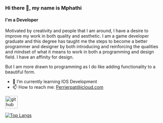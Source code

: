 ### Hi there 👋, my name is Mphathi
#### I'm  a Developer

Motivated by creativity and people that I am around, I have a desire to improve my work in both quality and aesthetic. I am a game developer graduate and this degree has taught me the steps to become a better programmer and designer by both introducing and reinforcing the qualities and mindset of what it means to work in both a programming and design field. I have an affinity for design.

 But I am more drawn to programming as I do like adding functionality to a beautiful form.

- 🌱 I’m currently learning IOS Development
- 📫 How to reach me: Perrierpat@icloud.com 


[<img src='https://cdn.jsdelivr.net/npm/simple-icons@3.0.1/icons/github.svg' alt='github' height='40'>](https://github.com/https://github.com/perayepat)  

[![Top Langs](https://github-readme-stats.vercel.app/api/top-langs/?username=https://github.com/perayepat)](https://github.com/anuraghazra/github-readme-stats)

